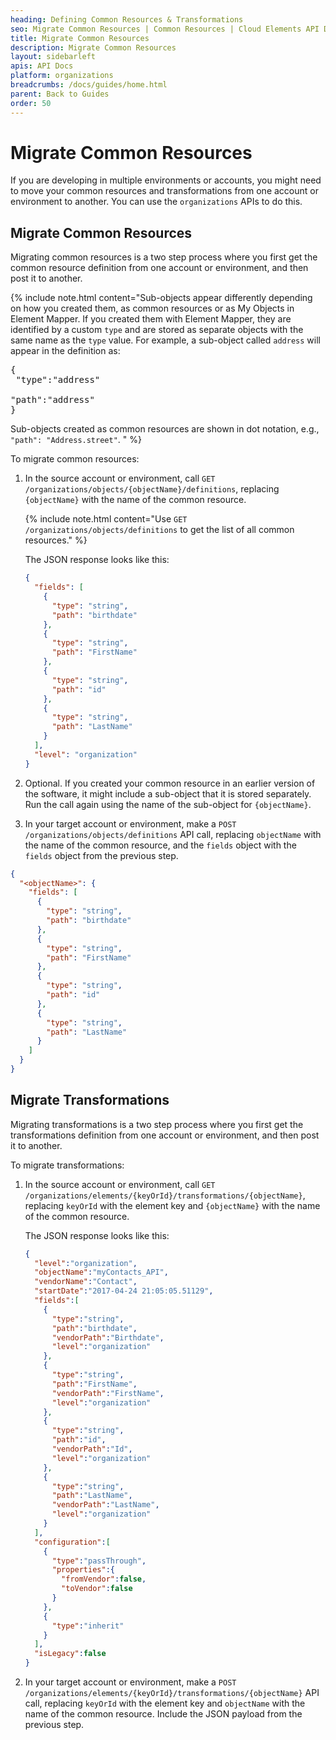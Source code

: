 ```yaml
---
heading: Defining Common Resources & Transformations
seo: Migrate Common Resources | Common Resources | Cloud Elements API Docs
title: Migrate Common Resources
description: Migrate Common Resources
layout: sidebarleft
apis: API Docs
platform: organizations
breadcrumbs: /docs/guides/home.html
parent: Back to Guides
order: 50
---
```


# Migrate Common Resources

If you are developing in multiple environments or accounts, you might need to move your common resources and transformations from one account or environment to another. You can use the `organizations` APIs to do this.

## Migrate Common Resources

Migrating common resources is a two step process where you first get the common resource definition from one account or environment, and then post it to another.

{% include note.html content="Sub-objects appear differently depending on how you created them, as common resources or as My Objects in Element Mapper. If you created them with Element Mapper, they are identified by a custom <code>type</code> and are stored as separate objects with the same name as the <code>type</code> value. For example, a sub-object called <code>address</code> will appear in the definition as: </br> <pre>{</br>  \"type\":\"address\"<br>  \"path\":\"address\"<br>}</pre>Sub-objects created as common resources are shown in dot notation, e.g., <code>\"path\": \"Address.street\"</code>.  " %}

To migrate common resources:

1. In the source account or environment, call `GET /organizations/objects/{objectName}/definitions`, replacing `{objectName}` with the name of the common resource.

     {% include note.html content="Use `GET /organizations/objects/definitions` to get the list of all common resources." %}

    The JSON response looks like this:

    ```json
    {
      "fields": [
        {
          "type": "string",
          "path": "birthdate"
        },
        {
          "type": "string",
          "path": "FirstName"
        },
        {
          "type": "string",
          "path": "id"
        },
        {
          "type": "string",
          "path": "LastName"
        }
      ],
      "level": "organization"
    }
    ```

3. Optional. If you created your common resource in an earlier version of the software, it might include a sub-object that it is stored separately. Run the call again using the name of the sub-object for `{objectName}`.
2. In your target account or environment, make a `POST /organizations/objects/definitions` API call, replacing `objectName` with the name of the common resource, and the `fields` object with the `fields` object from the previous step.

```json
{
  "<objectName>": {
    "fields": [
      {
        "type": "string",
        "path": "birthdate"
      },
      {
        "type": "string",
        "path": "FirstName"
      },
      {
        "type": "string",
        "path": "id"
      },
      {
        "type": "string",
        "path": "LastName"
      }
    ]
  }
}
```

## Migrate Transformations

Migrating transformations is a two step process where you first get the transformations definition from one account or environment, and then post it to another.

To migrate transformations:

1. In the source account or environment, call `GET /organizations/elements/{keyOrId}/transformations/{objectName}`, replacing `keyOrId` with the element key and `{objectName}` with the name of the common resource.

    The JSON response looks like this:

    ```json
    {
      "level":"organization",
      "objectName":"myContacts_API",
      "vendorName":"Contact",
      "startDate":"2017-04-24 21:05:05.51129",
      "fields":[
        {
          "type":"string",
          "path":"birthdate",
          "vendorPath":"Birthdate",
          "level":"organization"
        },
        {
          "type":"string",
          "path":"FirstName",
          "vendorPath":"FirstName",
          "level":"organization"
        },
        {
          "type":"string",
          "path":"id",
          "vendorPath":"Id",
          "level":"organization"
        },
        {
          "type":"string",
          "path":"LastName",
          "vendorPath":"LastName",
          "level":"organization"
        }
      ],
      "configuration":[
        {
          "type":"passThrough",
          "properties":{
            "fromVendor":false,
            "toVendor":false
          }
        },
        {
          "type":"inherit"
        }
      ],
      "isLegacy":false
    }
    ```

2. In your target account or environment, make a `POST /organizations/elements/{keyOrId}/transformations/{objectName}` API call, replacing `keyOrId` with the element key and `objectName` with the name of the common resource. Include the JSON payload from the previous step.
